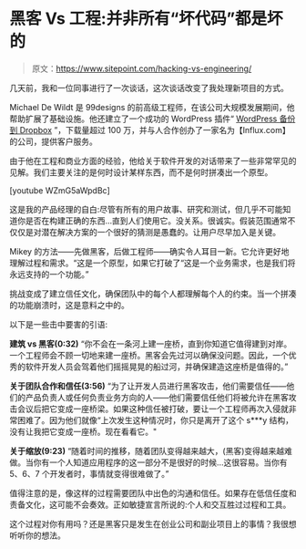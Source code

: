 # 黑客 Vs 工程:并非所有“坏代码”都是坏的

> 原文：<https://www.sitepoint.com/hacking-vs-engineering/>

几天前，我和一位同事进行了一次谈话，这次谈话改变了我处理新项目的方式。

Michael De Wildt 是 99designs 的前高级工程师，在该公司大规模发展期间，他帮助扩展了基础设施。他还建立了一个成功的 WordPress 插件“ [WordPress 备份到 Dropbox](http://wpb2d.com) ”，下载量超过 100 万，并与人合作创办了一家名为【Influx.com】的公司，提供客户服务。

由于他在工程和商业方面的经验，他给关于软件开发的对话带来了一些非常罕见的见解。我们主要关注的是何时设计某样东西，而不是何时拼凑出一个原型。

[youtube WZmG5aWpdBc]

这是我的产品经理的自白:尽管有所有的用户故事、研究和测试，但几乎不可能知道你是否在构建正确的东西…直到人们使用它。没关系。很诚实。假装范围通常不仅仅是对潜在解决方案的一个很好的猜测是愚蠢的。让用户尽早加入是关键。

Mikey 的方法——先做黑客，后做工程师——确实令人耳目一新。它允许更好地理解过程和需求。“这是一个原型，如果它打破了“这是一个业务需求，也是我们将永远支持的一个功能。”

挑战变成了建立信任文化，确保团队中的每个人都理解每个人的约束。当一个拼凑的功能崩溃时，这是意料之中的。

以下是一些击中要害的引语:

**建筑 vs 黑客(0:32)**
“你不会在一条河上建一座桥，直到你知道它值得建到对岸。一个工程师会不顾一切地来建一座桥。黑客会先过河以确保没问题。因此，一个优秀的软件开发人员会驾着他们摇摇晃晃的船过河，并确保建造这座桥是值得的。”

**关于团队合作和信任(3:56)**
“为了让开发人员进行黑客攻击，他们需要信任——他们的产品负责人或任何负责业务方向的人——他们需要信任他们将被允许在黑客攻击会议后把它变成一座桥梁。如果这种信任被打破，要让一个工程师再次入侵就非常困难了。因为他们就像“上次发生这种情况时，你只是离开了这个 s***y 结构，没有让我把它变成一座桥。现在看看它。"

**关于缩放(9:23)**
“随着时间的推移，随着团队变得越来越大，(黑客)变得越来越难做。当你有一个人知道应用程序的这一部分不是很好的时候…这很容易。当你有 5、6、7 个开发者时，事情就变得很难做了。”

值得注意的是，像这样的过程需要团队中出色的沟通和信任。如果存在低信任度和责备文化，这可能不会奏效。正如敏捷宣言所说的:个人和交互胜过过程和工具。

这个过程对你有用吗？还是黑客只是发生在创业公司和副业项目上的事情？我很想听听你的想法。